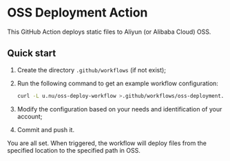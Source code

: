# OSS Deployment Action

This GitHub Action deploys static files to Aliyun (or Alibaba Cloud) OSS.

## Quick start

1. Create the directory `.github/workflows` (if not exist);

1. Run the following command to get an example workflow configuration:

    ```sh
    curl -L u.nu/oss-deploy-workflow >.github/workflows/oss-deployment.yml
    ```

1. Modify the configuration based on your needs and identification of your account;

1. Commit and push it.

You are all set. When triggered, the workflow will deploy files from the specified location to the specified path in OSS.
